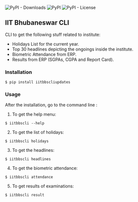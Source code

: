 ![PyPI - Downloads](https://img.shields.io/pypi/dm/iitbbscliupdates.svg) ![PyPI](https://img.shields.io/pypi/v/iitbbscliupdates.svg) ![PyPI - License](https://img.shields.io/pypi/l/iitbbscliupdates.svg)
## IIT Bhubaneswar CLI
CLI to get the following stuff related to institute:
* Holidays List for the current year.
* Top 30 headlines depicting the ongoings inside the institute.
* Biometric Attendance from ERP.
* Results from ERP (SGPAs, CGPA and Report Card).

### Installation
```
$ pip install iitbbscliupdates
```
### Usage
After the installation, go to the command line :
1. To get the help menu: 
```
$ iitbbscli --help
```
2. To get the list of holidays:
```
$ iitbbscli holidays
```
3. To get the headlines:
```
$ iitbbscli headlines
```
4. To get the biometric attendance:
```
$ iitbbscli attendance
```
5. To get results of examinations:
```
$ iitbbscli result
```
